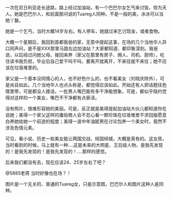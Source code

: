一次在尼日利亚走长途路，路上经过加油站，有一个巴巴尔女乞丐来讨饭，惊为天人。她是巴巴尔人，和前面那问说的Tuareg人同种。不是一般的美，冰冰可以当她丫鬟。

她是一个乞丐，当时大概14岁左右。有人停车，她就过来乞讨现金，或者食物。

大概一个星期后，我回到首都我爸的家，无意中提起这事，在场的几个当地华人异口同声问，是不是XXX那里马路左边加油站？大家都知道、都印象深刻。我爸说，以后经过问她父母，接回来养（家父在那里有房子、佣人、司机、厨师），吃住读书我负担，毕业后自己爱干吗干吗，要离开就离开，不来往就不来往；她不应该在垃圾堆里的。 

家父是一个基本没同情心的人，也不好色什么的，也不看美女（刘晓庆除外），可是尚且如此。几个当地华人也点头称是，都觉得应该如此。开始还有人把话题往色情里带，可是都没人接话。一批男人嘴巴能有多干净能想象，可是，都似乎隐约觉得对这样的一个美女，嘴巴不干净都有点亵渎。

没有照片，很难形容她的美丽。可是，反正就是美得提起加油站大伙儿都知道你在说她；美得一个家父这样的庸俗商人会不忍心看一颗珍珠在垃圾堆里不求回报愿意白养她给她一个前途的程度；美得一波中年油腻男在讨论包养一个美女时，竟然不涉及色情元素。

可见，看小说、历史一些美女能让两国交战、倾国倾城，大概是真有的。这女孩，当时看到的时候，马上就有一种....这是未来的大明星、王后级人物，是我先发现的！是我先发现的！是我先发现的！....那样的感觉。

后来我们都没有去，现在应该24、25岁左右了吧？

@5885老蒋 当时好像也在场？！

图片是一个无关的、普通的Tuareg女，只是示意图，巴巴尔人和图片这种人是同种。
